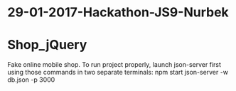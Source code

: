 # 29-01-2017-Hackathon-JS9-Nurbek
# Shop_jQuery
Fake online mobile shop.
To run project properly, launch json-server first using those commands in two separate terminals:
npm start
json-server -w db.json -p 3000
